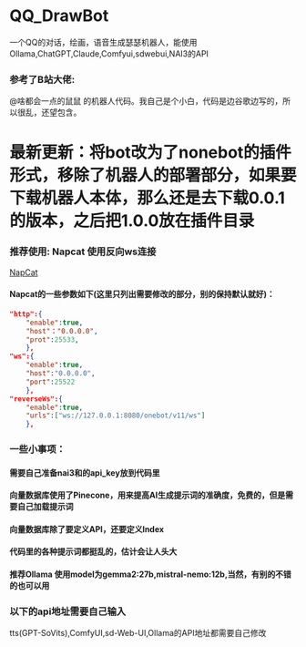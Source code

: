 # QQ_DrawBot
 一个QQ的对话，绘画，语音生成瑟瑟机器人，能使用Ollama,ChatGPT,Claude,Comfyui,sdwebui,NAI3的API
### 参考了B站大佬: 
@啥都会一点的鼠鼠 的机器人代码。我自己是个小白，代码是边谷歌边写的，所以很乱，还望包含。
# 最新更新：将bot改为了nonebot的插件形式，移除了机器人的部署部分，如果要下载机器人本体，那么还是去下载0.0.1的版本，之后把1.0.0放在插件目录
### 推荐使用: Napcat 使用反向ws连接
[NapCat](https://github.com/NapNeko/NapCatQQ)
#### Napcat的一些参数如下(这里只列出需要修改的部分，别的保持默认就好)：
```json
"http":{
    "enable":true,
    "host"："0.0.0.0",
    "prot":25533,
    },
"ws":{
    "enable":true,
    "host":"0.0.0.0",
    "port":25522
    },
"reverseWs":{
    "enable":true,
    "urls":["ws://127.0.0.1:8080/onebot/v11/ws"]
    },
```
### 一些小事项：
#### 需要自己准备nai3和的api_key放到代码里
#### 向量数据库使用了Pinecone，用来提高AI生成提示词的准确度，免费的，但是需要自己加载提示词
#### 向量数据库除了要定义API，还要定义Index
#### 代码里的各种提示词都挺乱的，估计会让人头大
#### 推荐Ollama 使用model为gemma2:27b,mistral-nemo:12b,当然，有别的不错的也可以用
### 以下的api地址需要自己输入
tts(GPT-SoVits),ComfyUI,sd-Web-UI,Ollama的API地址都需要自己修改
